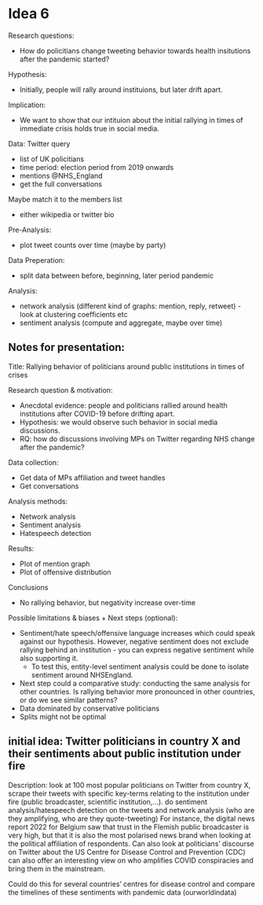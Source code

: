 # Idea 6

Research questions: 
- How do policitians change tweeting behavior towards health insitutions after the pandemic started?

Hypothesis:
- Initially, people will rally around instituions, but later drift apart.

Implication:
- We want to show that our intituion about the initial rallying in times of immediate crisis holds true in social media.

Data: Twitter query
- list of UK policitians
- time period: election period from 2019 onwards
- mentions @NHS_England
- get the full conversations

Maybe match it to the members list
- either wikipedia or twitter bio

Pre-Analysis:
- plot tweet counts over time (maybe by party)

Data Preperation:
- split data between before, beginning, later period pandemic

Analysis: 
- network analysis (different kind of graphs: mention, reply, retweet) - look at clustering coefficients etc
- sentiment analysis (compute and aggregate, maybe over time)

## Notes for presentation:

Title: Rallying behavior of politicians around public institutions in times of crises

Research question & motivation:
- Anecdotal evidence: people and politicians rallied around health institutions after COVID-19 before drifting apart.
- Hypothesis: we would observe such behavior in social media discussions.
- RQ: how do discussions involving MPs on Twitter regarding NHS change after the pandemic?

Data collection:
- Get data of MPs affiliation and tweet handles
- Get conversations

Analysis methods:
- Network analysis
- Sentiment analysis
- Hatespeech detection

Results: 
- Plot of mention graph
- Plot of offensive distribution

Conclusions
- No rallying behavior, but negativity increase over-time

Possible limitations & biases + Next steps (optional):
- Sentiment/hate speech/offensive language increases which could speak against our hypothesis. However, negative sentiment does not exclude rallying behind an institution - you can express negative sentiment while also supporting it.
  - To test this, entity-level sentiment analysis could be done to isolate sentiment around NHSEngland.
- Next step could a comparative study: conducting the same analysis for other countries. Is rallying behavior more pronounced in other countries, or do we see similar patterns?
- Data dominated by conservative politicians
- Splits might not be optimal

## initial idea: Twitter politicians in country X and their sentiments about public institution under fire 

Description: look at 100 most popular politicians on Twitter from country X, scrape their tweets with specific key-terms relating to the institution under fire (public broadcaster, scientific institution,...). do sentiment analysis/hatespeech detection on the tweets and network analysis (who are they amplifying, who are they quote-tweeting)
For instance, the digital news report 2022 for Belgium saw that trust in the Flemish public broadcaster is very high, but that it is also the most polarised news brand when looking at the political affiliation of respondents.
Can also look at politicians’ discourse on Twitter about the US Centre for Disease Control and Prevention (CDC) can also offer an interesting view on who amplifies COVID conspiracies and bring them in the mainstream.

Could do this for several countries’ centres for disease control and compare the timelines of these sentiments with pandemic data (ourworldindata)
